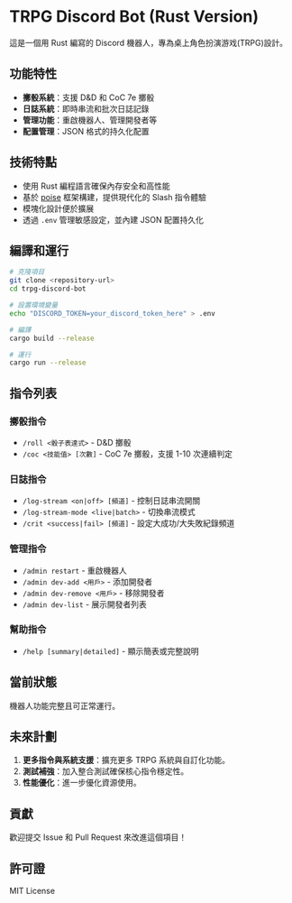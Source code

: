 # TRPG Discord Bot (Rust Version)

這是一個用 Rust 編寫的 Discord 機器人，專為桌上角色扮演游戏(TRPG)設計。

## 功能特性

- **擲骰系統**：支援 D&D 和 CoC 7e 擲骰
- **日誌系統**：即時串流和批次日誌記錄
- **管理功能**：重啟機器人、管理開發者等
- **配置管理**：JSON 格式的持久化配置

## 技術特點

- 使用 Rust 編程語言確保內存安全和高性能
- 基於 [poise](https://github.com/serenity-rs/poise) 框架構建，提供現代化的 Slash 指令體驗
- 模塊化設計便於擴展
- 透過 `.env` 管理敏感設定，並內建 JSON 配置持久化

## 編譯和運行

```bash
# 克隆項目
git clone <repository-url>
cd trpg-discord-bot

# 設置環境變量
echo "DISCORD_TOKEN=your_discord_token_here" > .env

# 編譯
cargo build --release

# 運行
cargo run --release
```

## 指令列表

### 擲骰指令
- `/roll <骰子表達式>` - D&D 擲骰
- `/coc <技能值> [次數]` - CoC 7e 擲骰，支援 1-10 次連續判定

### 日誌指令
- `/log-stream <on|off> [頻道]` - 控制日誌串流開關
- `/log-stream-mode <live|batch>` - 切換串流模式
- `/crit <success|fail> [頻道]` - 設定大成功/大失敗紀錄頻道

### 管理指令
- `/admin restart` - 重啟機器人
- `/admin dev-add <用戶>` - 添加開發者
- `/admin dev-remove <用戶>` - 移除開發者
- `/admin dev-list` - 展示開發者列表

### 幫助指令
- `/help [summary|detailed]` - 顯示簡表或完整說明

## 當前狀態

機器人功能完整且可正常運行。

## 未來計劃

1. **更多指令與系統支援**：擴充更多 TRPG 系統與自訂化功能。
2. **測試補強**：加入整合測試確保核心指令穩定性。
3. **性能優化**：進一步優化資源使用。

## 貢獻

歡迎提交 Issue 和 Pull Request 來改進這個項目！

## 許可證

MIT License
